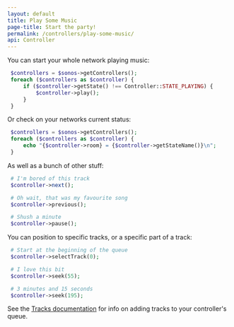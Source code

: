 ```yaml
---
layout: default
title: Play Some Music
page-title: Start the party!
permalink: /controllers/play-some-music/
api: Controller
---
```



You can start your whole network playing music:

~~~php
 $controllers = $sonos->getControllers();
 foreach ($controllers as $controller) {
     if ($controller->getState() !== Controller::STATE_PLAYING) {
         $controller->play();
     }
 }
~~~


Or check on your networks current status:

~~~php
 $controllers = $sonos->getControllers();
 foreach ($controllers as $controller) {
     echo "{$controller->room} = {$controller->getStateName()}\n";
 }
~~~


As well as a bunch of other stuff:

~~~php
 # I'm bored of this track
 $controller->next();

 # Oh wait, that was my favourite song
 $controller->previous();

 # Shush a minute
 $controller->pause();
~~~


You can position to specific tracks, or a specific part of a track:

~~~php
 # Start at the beginning of the queue
 $controller->selectTrack(0);

 # I love this bit
 $controller->seek(55);

 # 3 minutes and 15 seconds
 $controller->seek(195);
~~~


See the <a href='../../usage/tracks/'>Tracks documentation</a> for info on adding tracks to your controller's queue.
